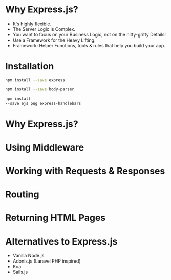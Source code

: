 # Why Express.js?
* It's highly flexible.
* The Server Logic is Complex.
* You want to focus on your Business Logic, not on the nitty-gritty Details!
* Use a Framework for the Heavy Lifting.
* Framework: Helper Functions, tools & rules that help you build your app.
  
# Installation
```bash
npm install --save express

npm install --save body-parser

npm install 
--save ejs pug express-handlebars
```
# Why Express.js?

# Using Middleware

# Working with Requests & Responses 

# Routing

# Returning HTML Pages

# Alternatives to Express.js
* Vanilla Node.js
* Adonis.js (Laravel PHP inspired)
* Koa
* Sails.js
